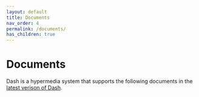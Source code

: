 ```yaml
---
layout: default
title: Documents
nav_order: 4
permalink: /documents/
has_children: true
---
```


# Documents

Dash is a hypermedia system that supports the following documents in the [latest verison of Dash](https://browndash.com/login).